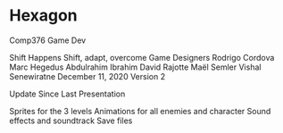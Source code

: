 # Hexagon
Comp376 Game Dev

Shift Happens
Shift, adapt, overcome
Game Designers
Rodrigo Cordova
Marc Hegedus
Abdulrahim Ibrahim
David Rajotte
Maël Semler
Vishal Senewiratne
December 11, 2020 Version 2


Update Since Last Presentation

Sprites for the 3 levels
Animations for all enemies and character
Sound effects and soundtrack
Save files
